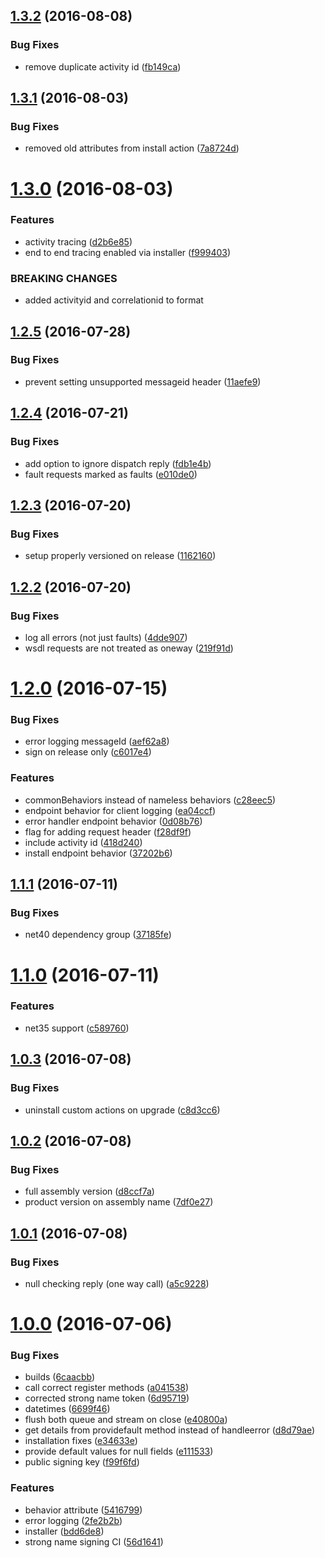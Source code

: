 <a name="1.3.2"></a>
## [1.3.2](https://github.com/zywave/SMLogging/compare/1.3.1...v1.3.2) (2016-08-08)


### Bug Fixes

* remove duplicate activity id ([fb149ca](https://github.com/zywave/SMLogging/commit/fb149ca))



<a name="1.3.1"></a>
## [1.3.1](https://github.com/zywave/SMLogging/compare/1.3.0...v1.3.1) (2016-08-03)


### Bug Fixes

* removed old attributes from install action ([7a8724d](https://github.com/zywave/SMLogging/commit/7a8724d))



<a name="1.3.0"></a>
# [1.3.0](https://github.com/zywave/SMLogging/compare/1.2.5...v1.3.0) (2016-08-03)


### Features

* activity tracing ([d2b6e85](https://github.com/zywave/SMLogging/commit/d2b6e85))
* end to end tracing enabled via installer ([f999403](https://github.com/zywave/SMLogging/commit/f999403))


### BREAKING CHANGES

* added activityid and correlationid to format



<a name="1.2.5"></a>
## [1.2.5](https://github.com/zywave/SMLogging/compare/1.2.4...v1.2.5) (2016-07-28)


### Bug Fixes

* prevent setting unsupported messageid header ([11aefe9](https://github.com/zywave/SMLogging/commit/11aefe9))



<a name="1.2.4"></a>
## [1.2.4](https://github.com/zywave/SMLogging/compare/1.2.3...v1.2.4) (2016-07-21)


### Bug Fixes

* add option to ignore dispatch reply ([fdb1e4b](https://github.com/zywave/SMLogging/commit/fdb1e4b))
* fault requests marked as faults ([e010de0](https://github.com/zywave/SMLogging/commit/e010de0))



<a name="1.2.3"></a>
## [1.2.3](https://github.com/zywave/SMLogging/compare/1.2.2...v1.2.3) (2016-07-20)


### Bug Fixes

* setup properly versioned on release ([1162160](https://github.com/zywave/SMLogging/commit/1162160))



<a name="1.2.2"></a>
## [1.2.2](https://github.com/zywave/SMLogging/compare/1.2.0...v1.2.2) (2016-07-20)


### Bug Fixes

* log all errors (not just faults) ([4dde907](https://github.com/zywave/SMLogging/commit/4dde907))
* wsdl requests are not treated as oneway ([219f91d](https://github.com/zywave/SMLogging/commit/219f91d))



<a name="1.2.0"></a>
# [1.2.0](https://github.com/zywave/SMLogging/compare/1.1.1...1.2.0) (2016-07-15)


### Bug Fixes

* error logging messageId ([aef62a8](https://github.com/zywave/SMLogging/commit/aef62a8))
* sign on release only ([c6017e4](https://github.com/zywave/SMLogging/commit/c6017e4))


### Features

* commonBehaviors instead of nameless behaviors ([c28eec5](https://github.com/zywave/SMLogging/commit/c28eec5))
* endpoint behavior for client logging ([ea04ccf](https://github.com/zywave/SMLogging/commit/ea04ccf))
* error handler endpoint behavior ([0d08b76](https://github.com/zywave/SMLogging/commit/0d08b76))
* flag for adding request header ([f28df9f](https://github.com/zywave/SMLogging/commit/f28df9f))
* include activity id ([418d240](https://github.com/zywave/SMLogging/commit/418d240))
* install endpoint behavior ([37202b6](https://github.com/zywave/SMLogging/commit/37202b6))



<a name="1.1.1"></a>
## [1.1.1](https://github.com/zywave/SMLogging/compare/1.1.0...1.1.1) (2016-07-11)


### Bug Fixes

* net40 dependency group ([37185fe](https://github.com/zywave/SMLogging/commit/37185fe))



<a name="1.1.0"></a>
# [1.1.0](https://github.com/zywave/SMLogging/compare/1.0.3...1.1.0) (2016-07-11)


### Features

* net35 support ([c589760](https://github.com/zywave/SMLogging/commit/c589760))



<a name="1.0.3"></a>
## [1.0.3](https://github.com/zywave/SMLogging/compare/1.0.2...1.0.3) (2016-07-08)


### Bug Fixes

* uninstall custom actions on upgrade ([c8d3cc6](https://github.com/zywave/SMLogging/commit/c8d3cc6))



<a name="1.0.2"></a>
## [1.0.2](https://github.com/zywave/SMLogging/compare/1.0.1...1.0.2) (2016-07-08)


### Bug Fixes

* full assembly version ([d8ccf7a](https://github.com/zywave/SMLogging/commit/d8ccf7a))
* product version on assembly name ([7df0e27](https://github.com/zywave/SMLogging/commit/7df0e27))



<a name="1.0.1"></a>
## [1.0.1](https://github.com/zywave/SMLogging/compare/1.0.0...1.0.1) (2016-07-08)


### Bug Fixes

* null checking reply (one way call) ([a5c9228](https://github.com/zywave/SMLogging/commit/a5c9228))



<a name="1.0.0"></a>
# [1.0.0](https://github.com/zywave/SMLogging/compare/bdd6de8...1.0.0) (2016-07-06)


### Bug Fixes

* builds ([6caacbb](https://github.com/zywave/SMLogging/commit/6caacbb))
* call correct register methods ([a041538](https://github.com/zywave/SMLogging/commit/a041538))
* corrected strong name token ([6d95719](https://github.com/zywave/SMLogging/commit/6d95719))
* datetimes ([6699f46](https://github.com/zywave/SMLogging/commit/6699f46))
* flush both queue and stream on close ([e40800a](https://github.com/zywave/SMLogging/commit/e40800a))
* get details from providefault method instead of handleerror ([d8d79ae](https://github.com/zywave/SMLogging/commit/d8d79ae))
* installation fixes ([e34633e](https://github.com/zywave/SMLogging/commit/e34633e))
* provide default values for null fields ([e111533](https://github.com/zywave/SMLogging/commit/e111533))
* public signing key ([f99f6fd](https://github.com/zywave/SMLogging/commit/f99f6fd))


### Features

* behavior attribute ([5416799](https://github.com/zywave/SMLogging/commit/5416799))
* error logging ([2fe2b2b](https://github.com/zywave/SMLogging/commit/2fe2b2b))
* installer ([bdd6de8](https://github.com/zywave/SMLogging/commit/bdd6de8))
* strong name signing CI ([56d1641](https://github.com/zywave/SMLogging/commit/56d1641))



